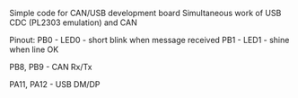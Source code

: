 Simple code for CAN/USB development board
Simultaneous work of USB CDC (PL2303 emulation) and CAN

Pinout:
PB0 - LED0 - short blink when message received 
PB1 - LED1 - shine when line OK

PB8, PB9 - CAN Rx/Tx

PA11, PA12 - USB DM/DP
